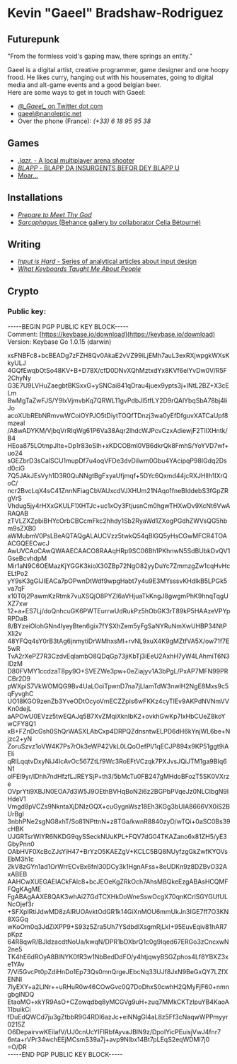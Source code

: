# Kevin "Gaeel" Bradshaw-Rodriguez   
## Futurepunk   
"From the formless void's gaping maw, there springs an entity."   

Gaeel is a digital artist, creative programmer, game designer and one hoopy frood. He likes curry, hanging out with his housemates, going to digital media and alt-game events and a good belgian beer.   
Here are some ways to get in touch with Gaeel:   

* [*@\_Gaeel\_* on Twitter dot com](https://twitter.com/_Gaeel_)
* [gaeel@nanoleptic.net](mailto:gaeel@nanoleptic.net)
* Over the phone (France): *(+33) 6 18 95 95 38*

## Games   
* [*.lazr.* - A local multiplayer arena shooter](https://gaeel.itch.io/lazr)
* [*BLAPP* - BLAPP DA INSURGENTS BEFOR DEY BLAPP U](https://gaeel.itch.io/blapp)
* [Moar...](https://gaeel.itch.io/)

## Installations
* [*Prepare to Meet Thy God*](http://shakethatbutton.com/prepare-to-meet-thy-god/)
* [*Sarcophagus* (Behance gallery by collaborator Celia Bétourné)](https://www.behance.net/gallery/35991941/Sarcophagus-Game-installation)

## Writing
* [*Input is Hard* - Series of analytical articles about input design](https://medium.com/@_Gaeel_/input-is-hard-intro-8578ebb5aa23)
* [*What Keyboards Taught Me About People*](https://medium.com/@_Gaeel_/what-keyboards-taught-me-about-people-d3f1badd161b)

## Crypto

### Public key:

-----BEGIN PGP PUBLIC KEY BLOCK-----  
Comment: [https://keybase.io/download](https://keybase.io/download)  
Version: Keybase Go 1.0.15 (darwin)  

xsFNBFc8+bcBEADg7zFZH8Qv0AkaE2vVZ99iLjEMh7auL3exRXjwpgkWXsKkyULJ
4GQfEwqbOtSo48KV+B+D78X/cfD0DNvXQhMztxdYx8KVf6elYvDw0V/R5F2ChyNy
G3E7U9LVHuZaegbtBKSxxG+ySNCai841qDrau4juex9ypts3j+lNtL2BZ+X3cELm
8wMgTaZwFJS/Y9lxVjmvbKq7QRWL11gvPdbJI5tfLY2D9rQAlYbqSbA78bj4IiJo
acoXUbREbNRmvwWCoiOYPJO5tDiytTOQfTDnzj3wa0yEfDfguvXATCaUpf8mzeaI
/A8wADYKM/VjbqVrRIqWg61P6Va38Aqr2lhdcWJPcvCzxAdiewjF2TIIXHntk/B4
HEoa875LOtmpJlte+Dp1r83oSIh+xKDCOBml0VB6dkrQk8FmhS/YoYVD7wf+uo24
sGEZbrD3sCalSCU1mupDf7u4oqVFDe3dvDilwm0Gbu4YAcipqP98IGdq2Dsd0ciG
7Q5JAkJEsVyh1D3R0QuNNgtBgFxyaUfjmqf+5DYc6Qxmd44jcRXJHIlh1IXrQoC/
ncr2BvcLqX4sC41ZnnNFiagCbVAUxcdVJXHUm21NAqo1fneBIddebS3fGpZRgVrS
Vhdug5jy4rHXxGKULF1XHTJc+uc1xOy3FtjusnCm0hgwTHXwDv9XcNt6VwARAQAB
zTVLZXZpbiBHYcOrbCBCcmFkc2hhdy1Sb2RyaWd1ZXogPGdhZWVsQG5hbm9sZXB0
aWMubmV0PsLBeAQTAQgALAUCVzz5twkQ54qBlGQ5yHsCGwMFCR4TOAACGQEECwcJ
AwUVCAoCAwQWAAECAACO8RAAqHRp9SC06Bh1PKhnwN5SdBUbkDvQV1GseBcvhdpM
Mir1aN9C6OEMazKjYGGK3kioX30ZBp72NgO82yyDuYc7ZmmzgZw1cqHvHcELtPo2
yY9sK3gGIJIEACa7pOPwnDtWdf9wpgHabt7y4u9E3MYsssvKHdlkB5LPGk5va7qF
x10T0j2PawmKzRtmk7vuXSQjO8PYZI6aVHjuaTkKngJ8gwgmPhK9hnqTqgUXZ7xw
12+a+ES7Lj/doQnhcuGK6PWTEurrwUdRukPz5hObGK3rT89kP5HAAzeVPYpRPDaB
8/BYzeiOlohGNn4IyeyBten6gix7fYSXhZem5yFgSaNYRuNmXwUHBP34NtPXli2v
48YFQq4sY0rB3tAg6jnmytiDrWMhxsMI+rvNL9xuX4K9gMZtfVA5X/ow71f7E5wR
TvA2rXePZ7R3CzdvEqlambO8QDqGp73jiKbTj3iEeU2AxhH7yW4LAhmiT6N3IDzM
D80FVMY1ccdzaT8py9O+SVEZWe3pw+0eZiajyv1A3bPgL/PxAP7MFN99PRCBr2D9
pWXpiS7VkWOMQG9Bv4UaLOoiTpwnD7na7jLlamTdW3nwlH2NgE8Mxs9c5qFyvghC
UO18KGO9zenZb3YveODtOcyoVmECZZpIs6wFKKz4cyTlEv9AKPdNVNmVVKn0dejL
aAPOwU0EVzz5twEQAJq5B7XvZMqiXknIbK2+ovkhGwKp7IxHbCUeZ8koYwCFY8Q1
xB+FZnDcGsh0ShQrWASXLAbCxp4DRPQZdnsntwELPD6dH6kYnjWL6be+Njzc2+yN
ZoruSzvz1oVW4K7Ps7rOk3eWP42VkL0LQoOefPI/1qECJP894x9KP51ggt9iAEIi
qRILqqtvDxyNiJ4IcAvOc567ZtLf9Wc3RoEFtVCzqk7PXJvsJQiJTM1ga9BIq6N1
olFEl9yr/IDhh7ndHfzfLJREYSjP+th3/5bMcTu0FB247gMHdoBFozT5SK0VXrze
OVprYti9XBJN0EOA7d3W5J9OEthBVHqBoN2i6z2BGPbPVqeJz0NLCIbgN9IHdeV1
Vmgd8pVCZs9NkntaXjDNIzGQX+cuGygnWsz18Eh3KGg3bUIA8666VX0iS2BUrBgl
3nbhPNe2sgNG8xhT/So81NPttnN+z8TGa/kwnR8840zyD/wTQi+0aSC0Bs39cHBK
UJGRTsrWIYR6NKDG9qySSeckNUuKPL+FQV7dG04TKAZano6x81ZH5/yE3GbyPnn0
OAbHVF0XcBcZJsYiH47+BrYzO5KAEZgV+KCLC5BQ8NUyfzgGkZwfKYOVsEbM3h1c
2kV8zGYn1ad1OrWrrECvBx6fnl30DCy3k1HgnAFss+8eUDKn9z8DZBvO32AxABEB
AAHCwXUEGAEIACkFAlc8+bcJEOeKgZRkOch7AhsMBQkeEzgABAsHCQMFFQgKAgME
FgABAgAAXE8QAK3whAi27GdTCXHkDoWneSswOcgX70qnKCrlSGYGUfULNcOjef3r
+SFXpIRtiJdwMD8zAlRUOAvktOdGR1k14GiXnMOU6mmUkJn3IGE7ff7O3KN8XGGq
wKoOm0q3JdZiXPP9+S93z5Zra5Uh7YSdbdlXsgmRjLkI+95EuvEqiv81hAR7pKpz
64R8qwR/BJldzacdtNoUa/kwqN/DPR1bDXbrQ1c0g9Iqed67ERGo3zCncxwN2ne5
TK4hE6dROyA8BlNYK0fR3w1NbBedDdFO/y4htjqwyBSGZphos4Lf8YBXZ3xe1YAv
7/Vi5GvcPt0pZdiHnDo1Ep73Qs0mnQrgeJEbcNq33UJf8JxN9BeGxQY7LZfXENNl
7IyEXY+a2LlNr++uRHuR0w46COwGvc0Q7DoDhxS0cwhH2QMyFjF60+nmngbglNDQ
EtaoMO+xkYR9AsO+CZowqdbq8yMCGVg9uH+zuq7MMkCKTzIpuYB4KaoA11buikCi
fDuEdQWCd7ju3gZtbbR9G4RDI6azJc+eiNNgGl4aL8z5Ff3cNaqwWPPmyyr0215Z
O6DepairvwKEilafV/UJ0cnUcYIFIRbfAyvaJBlN9z/DpoIYicPEuisjVwJ4fnr7
6nta+rVPr34wchEEjMCsmS39a7j+avp9NIbx14Bt7pLEqS2eqWDMl7j0   
=O/DR  
-----END PGP PUBLIC KEY BLOCK-----
